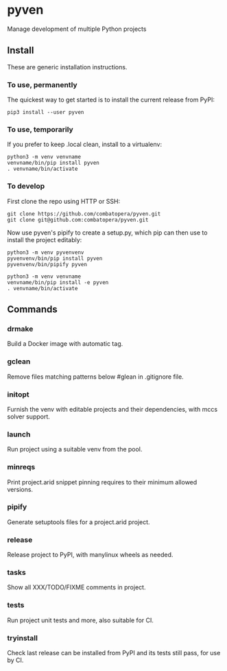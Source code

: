 # pyven
Manage development of multiple Python projects

## Install
These are generic installation instructions.

### To use, permanently
The quickest way to get started is to install the current release from PyPI:
```
pip3 install --user pyven
```

### To use, temporarily
If you prefer to keep .local clean, install to a virtualenv:
```
python3 -m venv venvname
venvname/bin/pip install pyven
. venvname/bin/activate
```

### To develop
First clone the repo using HTTP or SSH:
```
git clone https://github.com/combatopera/pyven.git
git clone git@github.com:combatopera/pyven.git
```
Now use pyven's pipify to create a setup.py, which pip can then use to install the project editably:
```
python3 -m venv pyvenvenv
pyvenvenv/bin/pip install pyven
pyvenvenv/bin/pipify pyven

python3 -m venv venvname
venvname/bin/pip install -e pyven
. venvname/bin/activate
```

## Commands

### drmake
Build a Docker image with automatic tag.

### gclean
Remove files matching patterns below #glean in .gitignore file.

### initopt
Furnish the venv with editable projects and their dependencies, with mccs solver support.

### launch
Run project using a suitable venv from the pool.

### minreqs
Print project.arid snippet pinning requires to their minimum allowed versions.

### pipify
Generate setuptools files for a project.arid project.

### release
Release project to PyPI, with manylinux wheels as needed.

### tasks
Show all XXX/TODO/FIXME comments in project.

### tests
Run project unit tests and more, also suitable for CI.

### tryinstall
Check last release can be installed from PyPI and its tests still pass, for use by CI.
